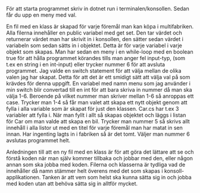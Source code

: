 För att starta programmet skriv in dotnet run i terminalen/konsollen. Sedan får du upp en meny med val.

En fil med en klass är skapad för varje föremål man kan köpa i multifabriken. Alla filerna innehåller en public variabel med get set. Den tar värdet och returnerar värdet man har skrivit in i konsollen, den sätter sedan värdet i variabeln som sedan sätts in i objektet. Detta är för varje variabel i varje objekt som skapas. 
Man har sedan en meny i en while-loop med en boolean true för att hålla programmet körandes tills man anger fel input-typ, (som t.ex en string i en int-input) eller trycker nummer 6 för att avsluta programmet.
Jag valde en switch statement för att välja mellan de olika valen jag har skapat. Detta för att det är ett smidigt sätt att välja val på som krävdes för denna uppgift. En variabel med namn menu som jag använder i min switch blir convertad till en int för att bara skriva in nummer då man ska välja 1-6. Beroende på vilket nummer man skriver mellan 1-6 så anroppas ett case. Trycker man 1-4 så får man valet att skapa ett nytt objekt genom att fylla i alla variable som är skapat för just den klassen. Car.cs har t.ex 3 variabler att fylla i. När man fyllt i allt så skapas objektet och läggs i listan för Car om man valde att skapa en bil. Trycker man nummer 5 så skrivs allt innehåll i alla listor ut med en titel för varje föremål man har matat in sen innan. Har ingenting lagts in i fabriken så är det tomt. Väljer man nummer 6 avslutas programmet helt.

Anledningen till att en ny fil med en klass är för att göra det lättare att se och förstå koden när man själv kommer tillbaka och jobbar med den, eller någon annan som ska jobba med koden. Filerna och klasserna är tydliga vad de innehåller då namn stämmer helt överens med det som skapas i konsoll-applikationen. Tanken är att vem som helst ska kunna sätta sig in och jobba med koden utan att behöva sätta sig in alltför mycket. 